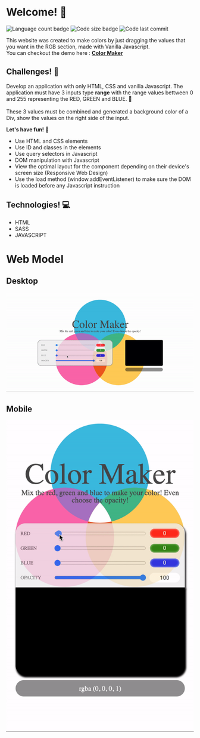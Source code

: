 # Welcome! 👋

![Language count badge](https://img.shields.io/github/languages/count/GustavoMatsunaga/color_maker)
![Code size badge](https://img.shields.io/github/languages/code-size/GustavoMatsunaga/color_maker)
![Code last commit](https://img.shields.io/github/last-commit/GustavoMatsunaga/color_maker)

This website was created to make colors by just dragging the values that you want in the RGB section, made with Vanilla Javascript.
</br>
You can checkout the demo here : <strong><a href="https://gustavomatsunaga.github.io/color_maker/" target="_blank">Color Maker</a></strong>

## Challenges! :pushpin:

Develop an application with only HTML, CSS and vanilla Javascript. The application must have 3 inputs type <strong>range</strong> with the range values bettween 0 and 255 representing the RED, GREEN and BLUE. :art: </br> </br>
These 3 values must be combined and generated a background color of a Div, show the values on the right side of the input.

**Let's have fun!** 🚀

<ul>
    <li>Use HTML and CSS elements</li>
    <li>Use ID and classes in the elements</li>
    <li>Use query selectors in Javascript</li>
    <li>DOM manipulation with Javascript</li>
    <li>View the optimal layout for the component depending on their device's screen size (Responsive Web Design)</li>
    <li>Use the load method (window.addEventListener) to make sure the DOM is loaded before any Javascript instruction</li>
</ul>

## Technologies! :computer:

<ul>
    <li>HTML</li>
    <li>SASS</li>
    <li>JAVASCRIPT</li>
</ul>

# Web Model

## Desktop

![Gif preview for the desktop Color Mark](./images/github/githubDesktop.gif)

## Mobile

![Gif preview for the mobile Color Mark](./images/github/githubMobile.gif)
